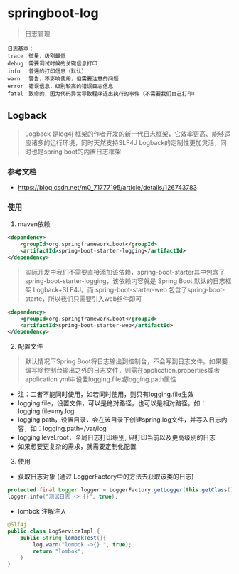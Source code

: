 # springboot-log
> 日志管理
```
日志基本：
trace：微量，级别最低
debug：需要调试时候的关键信息打印
info ：普通的打印信息（默认）
warn ：警告，不影响使用，但需要注意的问题
error：错误信息，级别较高的错误日志信息
fatal：致命的，因为代码异常导致程序退出执行的事件（不需要我们自己打印）
```
## Logback
> Logback 是log4j 框架的作者开发的新一代日志框架，它效率更高、能够适应诸多的运行环境，同时天然支持SLF4J Logback的定制性更加灵活，同时也是spring boot的内置日志框架
### 参考文档
* https://blog.csdn.net/m0_71777195/article/details/126743783

### 使用
1. maven依赖
```xml
<dependency>
    <groupId>org.springframework.boot</groupId>
    <artifactId>spring-boot-starter-logging</artifactId>
</dependency>
```
> 实际开发中我们不需要直接添加该依赖，spring-boot-starter其中包含了 spring-boot-starter-logging，该依赖内容就是 Spring Boot 默认的日志框架 Logback+SLF4J。而 spring-boot-starter-web 包含了spring-boot-starte，所以我们只需要引入web组件即可
```xml
<dependency>
    <groupId>org.springframework.boot</groupId>
    <artifactId>spring-boot-starter-web</artifactId>
</dependency>
```
2. 配置文件
> 默认情况下Spring Boot将日志输出到控制台，不会写到日志文件。如果要编写除控制台输出之外的日志文件，则需在application.properties或者application.yml中设置logging.file或logging.path属性
* 注：二者不能同时使用，如若同时使用，则只有logging.file生效
* logging.file，设置文件，可以是绝对路径，也可以是相对路径。如：logging.file=my.log
* logging.path，设置目录，会在该目录下创建spring.log文件，并写入日志内容，如：logging.path=/var/log
* logging.level.root，全局日志打印级别, 只打印当前以及更高级别的日志
* 如果想要更复杂的需求，就需要定制化配置

3. 使用
* 获取日志对象 (通过 LoggerFactory中的方法去获取该类的日志)
```java
protected final Logger logger = LoggerFactory.getLogger(this.getClass());
logger.info("测试日志 -> {}", true);
```
* lombok 注解注入
```java
@Slf4j
public class LogServiceImpl {
    public String lombokTest(){
        log.warn("lombok ->{} ", true);
        return "lombok";
    }
}
```